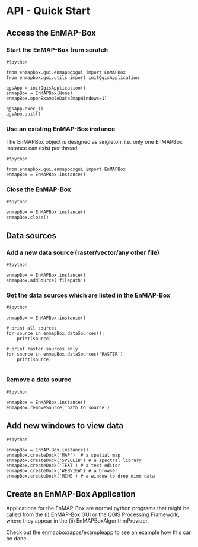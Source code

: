# API - Quick Start

## Access the EnMAP-Box

### Start the EnMAP-Box from scratch

```
#!python

from enmapbox.gui.enmapboxgui import EnMAPBox
from enmapbox.gui.utils import initQgisApplication

qgsApp = initQgisApplication()
enmapBox = EnMAPBox(None)
enmapBox.openExampleData(mapWindows=1)

qgsApp.exec_()
qgsApp.quit()
```

### Use an existing EnMAP-Box instance

The EnMAPBox object is designed as singleton, i.e. only one EnMAPBox instance can exist per thread.

```
#!python

from enmapbox.gui.enmapboxgui import EnMAPBox
enmapBox = EnMAPBox.instance()

```


### Close the EnMAP-Box


```
#!python

enmapBox = EnMAPBox.instance()
enmapBox.close()

```



## Data sources

### Add a new data source (raster/vector/any other file)


```
#!python

enmapBox = EnMAPBox.instance()
enmapBox.addSource('filepath')
```

### Get the data sources which are listed in the EnMAP-Box

```
#!python

enmapBox = EnMAPBox.instance()

# print all sources
for source in enmapBox.dataSources():
    print(source)

# print raster sources only
for source in enmapBox.dataSources('RASTER'):
    print(source)


```

### Remove a data source


```
#!python

enmapBox = EnMAPBox.instance()
enmapBox.removeSource('path_to_source')

```


## Add new windows to view data

```
#!python

enmapBox = EnMAP-Box.instance()
enmapBox.createDock('MAP')  # a spatial map
enmapBox.createDock('SPECLIB') # a spectral library
enmapBox.createDock('TEXT') # a text editor
enmapBox.createDock('WEBVIEW') # a browser
enmapBox.createDock('MIME') # a window to drop mime data

```


## Create an EnMAP-Box Application


Applications for the EnMAP-Box are normal python programs that might be called from the (i) EnMAP-Box GUI or the QGIS Processing Framework,
where they appear in the (ii) EnMAPBoxAlgorithmProvider.

Check out the enmapbox/apps/exampleapp to see an example how this can be done.


